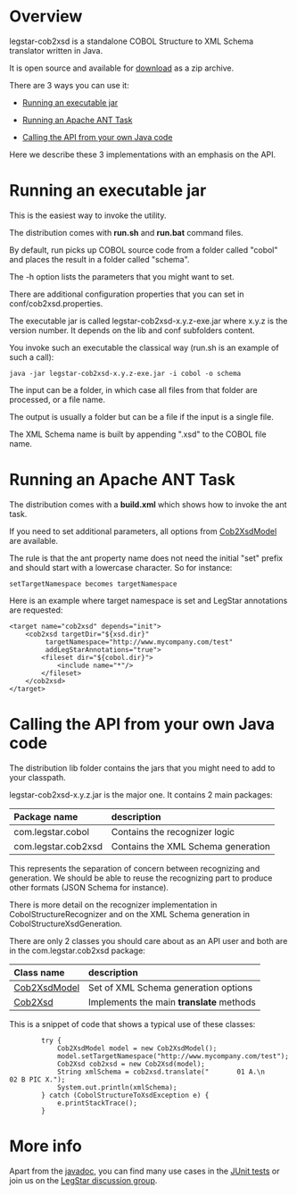 # Overview #

legstar-cob2xsd is a standalone COBOL Structure to XML Schema translator written in Java.

It is open source and available for [download](http://code.google.com/p/legstar-cob2xsd/downloads/list) as a zip archive.

There are 3 ways you can use it:

  * [Running an executable jar](#Running_an_executable_jar.md)

  * [Running an Apache ANT Task](#Running_an_Apache_ANT_Task.md)

  * [Calling the API from your own Java code](#Calling_the_API_from_your_own_Java_code.md)

Here we describe these 3 implementations with an emphasis on the API.

# Running an executable jar #

This is the easiest way to invoke the utility.

The distribution comes with **run.sh** and **run.bat** command files.

By default, run picks up COBOL source code from a folder called "cobol" and places the result in a folder called "schema".

The -h option lists the parameters that you might want to set.

There are additional configuration properties that you can set in conf/cob2xsd.properties.

The executable jar is called legstar-cob2xsd-x.y.z-exe.jar where x.y.z is the version number. It depends on the lib and conf subfolders content.

You invoke such an executable the classical way (run.sh is an example of such a call):
```
java -jar legstar-cob2xsd-x.y.z-exe.jar -i cobol -o schema
```

The input can be a folder, in which case all files from that folder are processed, or a file name.

The output is usually a folder but can be a file if the input is a single file.

The XML Schema name is built by appending ".xsd" to the COBOL file name.

# Running an Apache ANT Task #

The distribution comes with a **build.xml** which shows how to invoke the ant task.

If you need to set additional parameters, all options from [Cob2XsdModel](http://www.legsem.com/legstar/legstar-cob2xsd/apidocs/com/legstar/cob2xsd/Cob2XsdModel.html) are available.

The rule is that the ant property name does not need the initial "set" prefix and should start
with a lowercase character. So for instance:
```
setTargetNamespace becomes targetNamespace
```

Here is an example where target namespace is set and LegStar annotations are requested:
```
<target name="cob2xsd" depends="init">
    <cob2xsd targetDir="${xsd.dir}"
         targetNamespace="http://www.mycompany.com/test"
         addLegStarAnnotations="true">
        <fileset dir="${cobol.dir}">
            <include name="*"/>
        </fileset>
    </cob2xsd>
</target>
```

# Calling the API from your own Java code #

The distribution lib folder contains the jars that you might need to add to your classpath.

legstar-cob2xsd-x.y.z.jar is the major one. It contains 2 main packages:

| **Package name** | **description** |
|:-----------------|:----------------|
| com.legstar.cobol | Contains the recognizer logic |
| com.legstar.cob2xsd | Contains the XML Schema generation |

This represents the separation of concern between recognizing and generation. We should be able to reuse the recognizing part to produce other formats (JSON Schema for instance).

There is more detail on the recognizer implementation in CobolStructureRecognizer and on the XML Schema generation in CobolStructureXsdGeneration.

There are only 2 classes you should care about as an API user and both are in the com.legstar.cob2xsd package:

| **Class name** | **description** |
|:---------------|:----------------|
| [Cob2XsdModel](http://www.legsem.com/legstar/legstar-cob2xsd/apidocs/com/legstar/cob2xsd/Cob2XsdModel.html) | Set of XML Schema generation options |
| [Cob2Xsd](http://www.legsem.com/legstar/legstar-cob2xsd/apidocs/com/legstar/cob2xsd/Cob2Xsd.html) | Implements the main **translate** methods |

This is a snippet of code that shows a typical use of these classes:
```
        try {
            Cob2XsdModel model = new Cob2XsdModel();
            model.setTargetNamespace("http://www.mycompany.com/test");
            Cob2Xsd cob2xsd = new Cob2Xsd(model);
            String xmlSchema = cob2xsd.translate("       01 A.\n           02 B PIC X.");
            System.out.println(xmlSchema);
        } catch (CobolStructureToXsdException e) {
            e.printStackTrace();
        }

```

# More info #

Apart from the [javadoc](http://www.legsem.com/legstar/legstar-cob2xsd/apidocs/index.html), you can find many use cases in the [JUnit tests](http://code.google.com/p/legstar-cob2xsd/source/browse/#svn/trunk/src/test/java/com/legstar/cob2xsd) or join us on the [LegStar discussion group](http://groups.google.com/group/legstar-user).